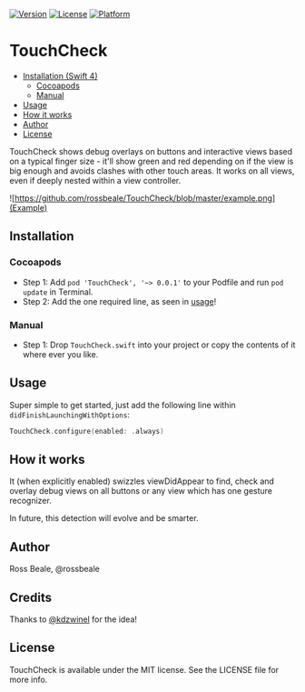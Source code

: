 [![Version](https://img.shields.io/cocoapods/v/TouchCheck.svg?style=flat)](http://cocoapods.org/pods/TouchCheck)
[![License](https://img.shields.io/cocoapods/l/TouchCheck.svg?style=flat)](http://cocoapods.org/pods/TouchCheck)
[![Platform](https://img.shields.io/cocoapods/p/TouchCheck.svg?style=flat)](http://cocoapods.org/pods/TouchCheck)

# TouchCheck

- [Installation (Swift 4)](#installation-swift-4)
    - [Cocoapods](#cocoapods)
    - [Manual](#manual)
- [Usage](#usage)
- [How it works](#how-it-works)
- [Author](#author)
- [License](#license)

TouchCheck shows debug overlays on buttons and interactive views based on a typical finger size - it'll show green and red depending on if the view is big enough and avoids clashes with other touch areas.  It works on all views, even if deeply nested within a view controller.

![https://github.com/rossbeale/TouchCheck/blob/master/example.png](Example)

## Installation

### Cocoapods

- Step 1: Add `pod 'TouchCheck', '~> 0.0.1'` to your Podfile and run `pod update` in Terminal.
- Step 2: Add the one required line, as seen in [usage](#usage)!

### Manual

- Step 1: Drop `TouchCheck.swift` into your project or copy the contents of it where ever you like.

## Usage

Super simple to get started, just add the following line within `didFinishLaunchingWithOptions`:

```swift
TouchCheck.configure(enabled: .always)
```

## How it works

It (when explicitly enabled) swizzles viewDidAppear to find, check and overlay debug views on all buttons or any view which has one gesture recognizer.

In future, this detection will evolve and be smarter.

## Author

Ross Beale, @rossbeale

## Credits

Thanks to [@kdzwinel](https://twitter.com/kdzwinel/status/986541370331541505) for the idea!

## License

TouchCheck is available under the MIT license. See the LICENSE file for more info.